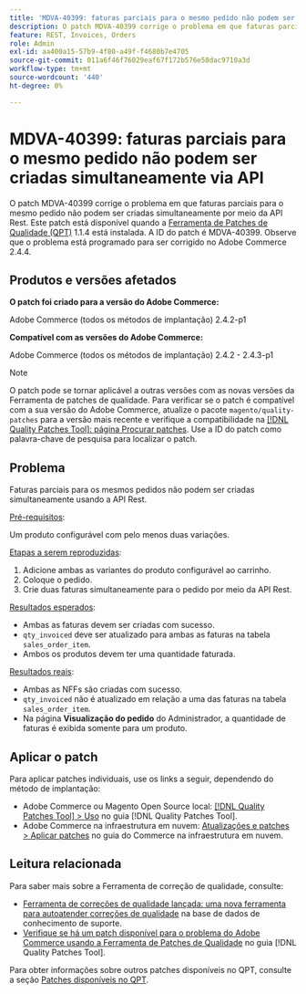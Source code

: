 ```yaml
---
title: 'MDVA-40399: faturas parciais para o mesmo pedido não podem ser criadas simultaneamente via API'
description: O patch MDVA-40399 corrige o problema em que faturas parciais para o mesmo pedido não podem ser criadas simultaneamente por meio da API Rest. Este patch está disponível quando a [Ferramenta de correções de qualidade (QPT)](https://experienceleague.adobe.com/pt-br/docs/commerce-operations/tools/quality-patches-tool/quality-patches-tool-to-self-serve-quality-patches) 1.1.4 está instalada. A ID do patch é MDVA-40399. Observe que o problema está programado para ser corrigido no Adobe Commerce 2.4.4.
feature: REST, Invoices, Orders
role: Admin
exl-id: aa400a15-57b9-4f80-a49f-f4680b7e4705
source-git-commit: 011a6f46f76029eaf67f172b576e58dac9710a3d
workflow-type: tm+mt
source-wordcount: '440'
ht-degree: 0%

---
```


# MDVA-40399: faturas parciais para o mesmo pedido não podem ser criadas simultaneamente via API

O patch MDVA-40399 corrige o problema em que faturas parciais para o mesmo pedido não podem ser criadas simultaneamente por meio da API Rest. Este patch está disponível quando a [Ferramenta de Patches de Qualidade (QPT)](https://experienceleague.adobe.com/pt-br/docs/commerce-operations/tools/quality-patches-tool/quality-patches-tool-to-self-serve-quality-patches) 1.1.4 está instalada. A ID do patch é MDVA-40399. Observe que o problema está programado para ser corrigido no Adobe Commerce 2.4.4.

## Produtos e versões afetados

**O patch foi criado para a versão do Adobe Commerce:**

Adobe Commerce (todos os métodos de implantação) 2.4.2-p1

**Compatível com as versões do Adobe Commerce:**

Adobe Commerce (todos os métodos de implantação) 2.4.2 - 2.4.3-p1

>[!NOTE]
>
>O patch pode se tornar aplicável a outras versões com as novas versões da Ferramenta de patches de qualidade. Para verificar se o patch é compatível com a sua versão do Adobe Commerce, atualize o pacote `magento/quality-patches` para a versão mais recente e verifique a compatibilidade na [[!DNL Quality Patches Tool]: página Procurar patches](https://experienceleague.adobe.com/pt-br/docs/commerce-operations/tools/quality-patches-tool/quality-patches-tool-to-self-serve-quality-patches). Use a ID do patch como palavra-chave de pesquisa para localizar o patch.

## Problema

Faturas parciais para os mesmos pedidos não podem ser criadas simultaneamente usando a API Rest.

<u>Pré-requisitos</u>:

Um produto configurável com pelo menos duas variações.

<u>Etapas a serem reproduzidas</u>:

1. Adicione ambas as variantes do produto configurável ao carrinho.
1. Coloque o pedido.
1. Crie duas faturas simultaneamente para o pedido por meio da API Rest.

<u>Resultados esperados</u>:

* Ambas as faturas devem ser criadas com sucesso.
* `qty_invoiced` deve ser atualizado para ambas as faturas na tabela `sales_order_item`.
* Ambos os produtos devem ter uma quantidade faturada.

<u>Resultados reais</u>:

* Ambas as NFFs são criadas com sucesso.
* `qty_invoiced` não é atualizado em relação a uma das faturas na tabela `sales_order_item`.
* Na página **Visualização do pedido** do Administrador, a quantidade de faturas é exibida somente para um produto.

## Aplicar o patch

Para aplicar patches individuais, use os links a seguir, dependendo do método de implantação:

* Adobe Commerce ou Magento Open Source local: [[!DNL Quality Patches Tool] > Uso](/help/tools/quality-patches-tool/usage.md) no guia [!DNL Quality Patches Tool].
* Adobe Commerce na infraestrutura em nuvem: [Atualizações e patches > Aplicar patches](https://experienceleague.adobe.com/docs/commerce-cloud-service/user-guide/develop/upgrade/apply-patches.html?lang=pt-BR) no guia do Commerce na infraestrutura em nuvem.

## Leitura relacionada

Para saber mais sobre a Ferramenta de correção de qualidade, consulte:

* [Ferramenta de correções de qualidade lançada: uma nova ferramenta para autoatender correções de qualidade](https://experienceleague.adobe.com/pt-br/docs/commerce-operations/tools/quality-patches-tool/quality-patches-tool-to-self-serve-quality-patches) na base de dados de conhecimento de suporte.
* [Verifique se há um patch disponível para o problema do Adobe Commerce usando a Ferramenta de Patches de Qualidade](/help/tools/quality-patches-tool/patches-available-in-qpt/check-patch-for-magento-issue-with-magento-quality-patches.md) no guia [!DNL Quality Patches Tool].

Para obter informações sobre outros patches disponíveis no QPT, consulte a seção [Patches disponíveis no QPT](https://experienceleague.adobe.com/tools/commerce-quality-patches/index.html?lang=pt-BR).
